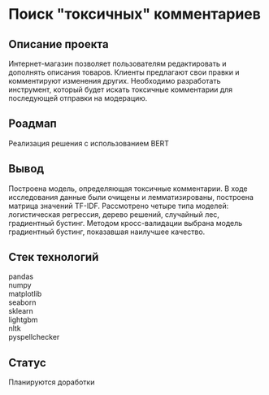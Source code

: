 # Поиск "токсичных" комментариев

## Описание проекта

Интернет-магазин позволяет пользователям редактировать и дополнять описания товаров.
Клиенты предлагают свои правки и комментируют изменения других.
Необходимо разработать инструмент, который будет искать токсичные комментарии для последующей отправки на модерацию.

## Роадмап

Реализация решения с использованием BERT

## Вывод

Построена модель, определяющая токсичные комментарии.
В ходе исследования данные были очищены и лемматизированы, построена матрица значений TF-IDF.
Рассмотрено четыре типа моделей: логистическая регрессия, дерево решений, случайный лес, градиентный бустинг.
Методом кросс-валидации выбрана модель градиентный бустинг, показавшая наилучшее качество.

## Стек технологий

pandas<br/>numpy<br/>matplotlib<br/>seaborn<br/>sklearn<br/>lightgbm<br/>nltk<br/>pyspellchecker

## Статус

Планируются доработки